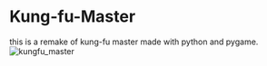 # Kung-fu-Master
this is a remake of kung-fu master made with python and pygame.
![kungfu_master](https://user-images.githubusercontent.com/45993451/223156731-ae87b355-b0bc-43f1-815f-0c6c9baffc93.PNG)
